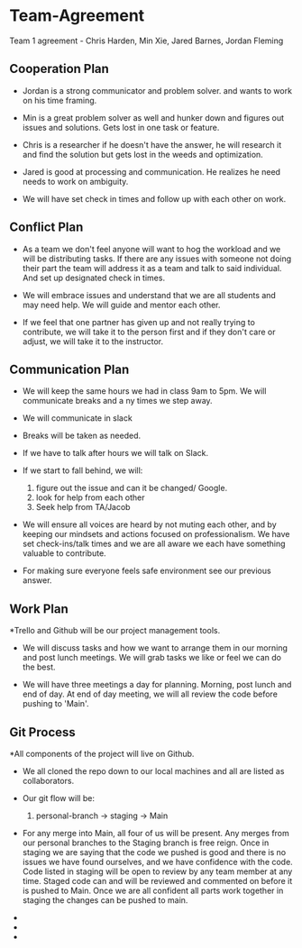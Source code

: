 # Team-Agreement
Team 1 agreement - Chris Harden, Min Xie, Jared Barnes, Jordan Fleming

## Cooperation Plan

* Jordan is a strong communicator and problem solver. and wants to work on his time framing.

* Min is a great problem solver as well and hunker down and figures out issues and solutions. Gets lost in one task or feature.

* Chris is a researcher if he doesn't have the answer, he will research it and find the solution but gets lost in the weeds and optimization.

* Jared is good at processing and communication. He realizes he need needs to work on ambiguity. 

* We will have set check in times and follow up with each other on work.


## Conflict Plan

* As a team we don't feel anyone will want to hog the workload and we will be distributing tasks. If there are any issues with someone not doing their part the team will address it as a team and talk to said individual. And set up designated check in times.

* We will embrace issues and understand that we are all students and may need help. We will guide and mentor each other.

* If we feel that one partner has given up and not really trying to contribute, we will take it to the person first and if they don't care or adjust, we will take it to the instructor.

## Communication Plan

* We will keep the same hours we had in class 9am to 5pm. We will communicate breaks and a ny times we step away.

* We will communicate in slack

* Breaks will be taken as needed.

* If we have to talk after hours we will talk on Slack.

* If we start to fall behind, we will:
    1. figure out the issue and can it be changed/ Google.
    2. look for help from each other
    3. Seek help from TA/Jacob

* We will ensure all voices are heard by not muting each other, and by keeping our mindsets and actions focused on professionalism. We have set check-ins/talk times and we are all aware we each have something valuable to contribute. 

* For making sure everyone feels safe environment see our previous answer.

## Work Plan
*Trello and Github will be our project management tools. 

* We will discuss tasks and how we want to arrange them in our morning and post lunch meetings. We will grab tasks we like or feel we can do the best. 

* We will have three meetings a day for planning. Morning, post lunch and end of day. At end of day meeting, we will all review the code before pushing to 'Main'.

## Git Process
*All components of the project will live on Github.

* We all cloned the repo down to our local machines and all are listed as collaborators.
* Our git flow will be:
    
    1. personal-branch -> staging -> Main 

* For any merge into Main, all four of us will be present. Any merges from our personal branches to the Staging branch is free reign. Once in staging we are saying that the code we pushed is good and there is no issues we have found ourselves, and we have confidence with the code. Code listed in staging will be open to review by any team member at any time. Staged code can and will be reviewed and commented on before it is pushed to Main. Once we are all confident all parts work together in staging the changes can be pushed to main.

*
*
*
